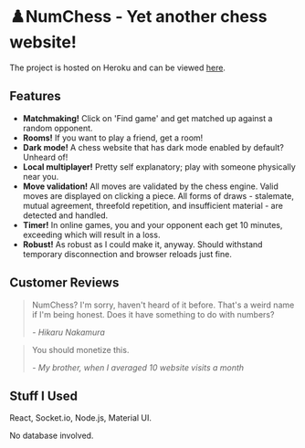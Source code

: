 # ♟️NumChess - Yet another chess website!



The project is hosted on Heroku and can be viewed [here](https://num-chess.herokuapp.com).

## Features

- **Matchmaking!** Click on 'Find game' and get matched up against a random opponent.
- **Rooms!** If you want to play a friend, get a room!
- **Dark mode!** A chess website that has dark mode enabled by default? Unheard of!
- **Local multiplayer!** Pretty self explanatory; play with someone physically near you.
- **Move validation!** All moves are validated by the chess engine. Valid moves are displayed on clicking a piece. All forms of draws - stalemate, mutual agreement, threefold repetition, and insufficient material - are detected and handled.
- **Timer!** In online games, you and your opponent each get 10 minutes, exceeding which will result in a loss.
- **Robust!** As robust as I could make it, anyway. Should withstand temporary disconnection and browser reloads just fine.

## Customer Reviews

> NumChess? I'm sorry, haven't heard of it before. That's a weird name if I'm being honest. Does it have something to do with numbers?
>
> _- Hikaru Nakamura_

> You should monetize this.  
>
> _- My brother, when I averaged 10 website visits a month_

## Stuff I Used

React, Socket.io, Node.js, Material UI.

No database involved.

